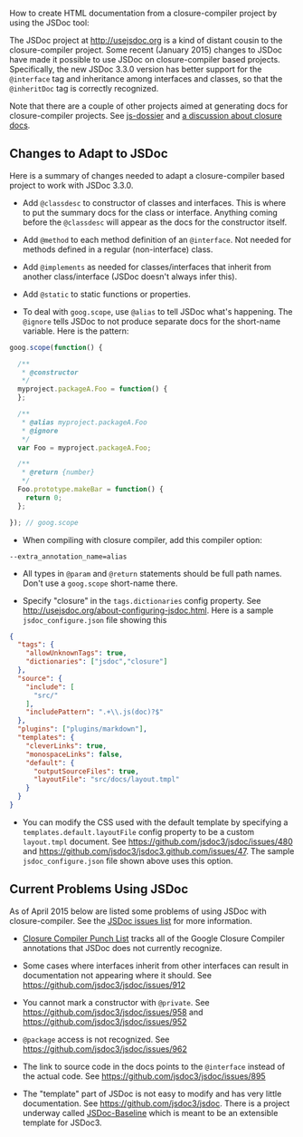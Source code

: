 How to create HTML documentation from a closure-compiler project by using the JSDoc tool:

The JSDoc project at http://usejsdoc.org is a kind of distant cousin to the closure-compiler project.   Some recent (January 2015) changes to JSDoc have made it possible to use JSDoc on closure-compiler based projects.  Specifically, the new JSDoc 3.3.0 version has better support for the `@interface` tag and inheritance among interfaces and classes, so that the `@inheritDoc` tag is correctly recognized.

Note that there are a couple of other projects aimed at generating docs for closure-compiler projects.  See  [js-dossier](https://github.com/jleyba/js-dossier) and [a discussion about closure docs](https://groups.google.com/forum/#!topic/closure-library-discuss/ElI-lAiUqFA).

## Changes to Adapt to JSDoc

Here is a summary of changes needed to adapt a closure-compiler based project to work with JSDoc 3.3.0.

* Add `@classdesc` to constructor of classes and interfaces.  This is where to put the summary docs for the class or interface.  Anything coming before the `@classdesc` will appear as the docs for the constructor itself.

* Add `@method` to each method definition of an `@interface`.  Not needed for methods defined in a regular (non-interface) class.

* Add `@implements` as needed for classes/interfaces that inherit from another class/interface (JSDoc doesn't always infer this).

* Add `@static` to static functions or properties.

* To deal with `goog.scope`, use `@alias` to tell JSDoc what's happening.  The `@ignore` tells JSDoc to not produce separate docs for the short-name variable.  Here is the pattern:

```js
goog.scope(function() {

  /**
   * @constructor
   */
  myproject.packageA.Foo = function() {
  };

  /**
   * @alias myproject.packageA.Foo
   * @ignore
   */
  var Foo = myproject.packageA.Foo;

  /**
   * @return {number}
   */
  Foo.prototype.makeBar = function() {
    return 0;
  };

}); // goog.scope
```

* When compiling with closure compiler, add this compiler option:
```
--extra_annotation_name=alias
```

* All types in `@param` and `@return` statements should be full path names. Don't use a `goog.scope` short-name there.


* Specify "closure" in the `tags.dictionaries` config property.  See http://usejsdoc.org/about-configuring-jsdoc.html.  Here is a sample `jsdoc_configure.json` file showing this

```json
{
  "tags": {
    "allowUnknownTags": true,
    "dictionaries": ["jsdoc","closure"]
  },
  "source": {
    "include": [
      "src/"
    ],
    "includePattern": ".+\\.js(doc)?$"
  },
  "plugins": ["plugins/markdown"],
  "templates": {
    "cleverLinks": true,
    "monospaceLinks": false,
    "default": {
      "outputSourceFiles": true,
      "layoutFile": "src/docs/layout.tmpl"
    }
  }
}
```

* You can modify the CSS used with the default template by specifying a  `templates.default.layoutFile` config property to be a custom `layout.tmpl` document.  See https://github.com/jsdoc3/jsdoc/issues/480 and https://github.com/jsdoc3/jsdoc3.github.com/issues/47.  The sample `jsdoc_configure.json` file shown above uses this option.


## Current Problems Using JSDoc

As of April 2015 below are listed some problems of using JSDoc with closure-compiler.    See the [JSDoc issues list](https://github.com/jsdoc3/jsdoc/issues) for more information.

* [Closure Compiler Punch List](https://github.com/jsdoc3/jsdoc/issues/605) tracks all of the Google Closure Compiler annotations that JSDoc does not currently recognize. 

* Some cases where interfaces inherit from other interfaces can result in documentation not appearing where it should.  See https://github.com/jsdoc3/jsdoc/issues/912

* You cannot mark a constructor with `@private`.  See https://github.com/jsdoc3/jsdoc/issues/958 and https://github.com/jsdoc3/jsdoc/issues/952

* `@package` access is not recognized.  See https://github.com/jsdoc3/jsdoc/issues/962

* The link to source code in the docs points to the `@interface` instead of the actual code.  See https://github.com/jsdoc3/jsdoc/issues/895

* The "template" part of JSDoc is not easy to modify and has very little documentation.  See https://github.com/jsdoc3/jsdoc.  There is a project underway called [JSDoc-Baseline](https://github.com/hegemonic/jsdoc-baseline) which is meant to be an extensible template for JSDoc3.